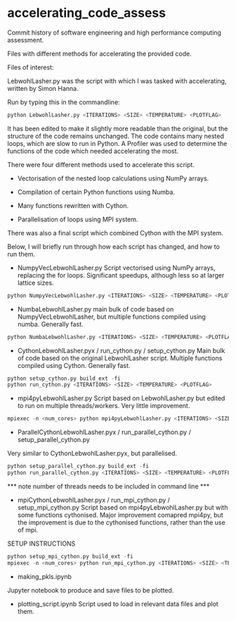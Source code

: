 # accelerating_code_assess
Commit history of software engineering and high performance computing assessment. 

Files with different methods for accelerating the provided code.


Files of interest:

LebwohlLasher.py was the script with which I was tasked with accelerating, written by Simon Hanna. 

Run by typing this in the commandline:

```python
python LebwohlLasher.py <ITERATIONS> <SIZE> <TEMPERATURE> <PLOTFLAG>
```

It has been edited to make it slightly more readable than the original, but the structure of the code remains unchanged.
The code contains many nested loops, which are slow to run in Python.
A Profiler was used to determine the functions of the code which needed accelerating the most.

There were four different methods used to accelerate this script.

- Vectorisation of the nested loop calculations using NumPy arrays.

- Compilation of certain Python functions using Numba.

- Many functions rewritten with Cython. 

- Parallelisation of loops using MPI system.

There was also a final script which combined Cython with the MPI system. 

Below, I will briefly run through how each script has changed, and how to run them. 

- NumpyVecLebwohlLasher.py
Script vectorised using NumPy arrays, replacing the for loops. Significant speedups, although less so at larger lattice sizes.

``` python
python NumpyVecLebwohlLasher.py <ITERATIONS> <SIZE> <TEMPERATURE> <PLOTFLAG>
```

- NumbaLebwohlLasher.py 
main bulk of code based on NumpyVecLebwohlLasher, but multiple functions compiled using numba. Generally fast.

```python
python NumbaLebwohlLasher.py <ITERATIONS> <SIZE> <TEMPERATURE> <PLOTFLAG>
```

- CythonLebwohlLasher.pyx / run_cython.py / setup_cython.py
Main bulk of code based on the original LebwohlLasher script. Multiple functions compiled using Cython. Generally fast.

```python
python setup_cython.py build_ext -fi
python run_cython.py <ITERATIONS> <SIZE> <TEMPERATURE> <PLOTFLAG> 
```

- mpi4pyLebwohlLasher.py
Script based on LebwohlLasher.py but edited to run on multiple threads/workers. Very little improvement.

```python
mpiexec -n <num_cores> python mpi4pyLebwohlLasher.py <ITERATIONS> <SIZE> <TEMPERATURE> <PLOTFLAG>
```

- ParallelCythonLebwohlLasher.pyx / run_parallel_cython.py / setup_parallel_cython.py
  
Very similar to CythonLebwohlLasher.pyx, but parallelised. 

```python
python setup_parallel_cython.py build_ext -fi
python run_parallel_cython.py <ITERATIONS> <SIZE> <TEMPERATURE> <PLOTFLAG> <THREADS>
```

*** note number of threads needs to be included in command line ***

- mpiCythonLebwohlLasher.pyx / run_mpi_cython.py / setup_mpi_cython.py
Script based on mpi4pyLebwohlLasher.py but with some functions cythonised. 
Major improvement comapred mpi4py, but the improvement is due to the cythonised functions, rather than the use of mpi.

SETUP INSTRUCTIONS

```python
python setup_mpi_cython.py build_ext -fi
mpiexec -n <num_cores> python run_mpi_cython.py <ITERATIONS> <SIZE> <TEMPERATURE> <PLOTFLAG>
```

- making_pkls.ipynb

Jupyter notebook to produce and save files to be plotted.

- plotting_script.ipynb
Script used to load in relevant data files and plot them.
